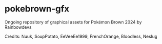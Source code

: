# pokebrown-gfx
Ongoing repository of graphical assets for Pokémon Brown 2024 by Rainbowdevs

Credits: Nuuk, SoupPotato, EeVeeEe1999, FrenchOrange, Bloodless, Neslug
